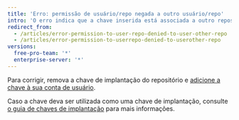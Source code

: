 ```yaml
---
title: 'Erro: permissão de usuário/repo negada a outro usuário/repo'
intro: 'O erro indica que a chave inserida está associada a outro repositório como uma chave de implantação e não tem acesso ao repositório que você está tentando entrar.'
redirect_from:
  - /articles/error-permission-to-user-repo-denied-to-user-other-repo
  - /articles/error-permission-to-userrepo-denied-to-userother-repo
versions:
  free-pro-team: '*'
  enterprise-server: '*'
---
```


Para corrigir, remova a chave de implantação do repositório e [adicione a chave à sua conta de usuário](/articles/adding-a-new-ssh-key-to-your-github-account).

Caso a chave deva ser utilizada como uma chave de implantação, consulte [o guia de chaves de implantação](/guides/managing-deploy-keys) para mais informações.
